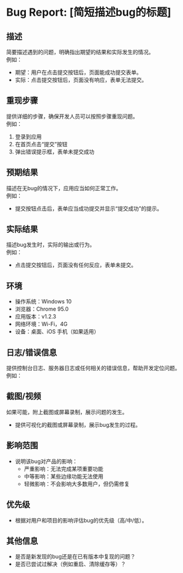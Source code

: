 # Bug Report: [简短描述bug的标题]

## 描述
简要描述遇到的问题，明确指出期望的结果和实际发生的情况。  
例如：  
- 期望：用户在点击提交按钮后，页面能成功提交表单。  
- 实际：点击提交按钮后，页面没有响应，表单无法提交。

## 重现步骤
提供详细的步骤，确保开发人员可以按照步骤重现问题。  
例如：  
1. 登录到应用  
2. 在首页点击“提交”按钮  
3. 弹出错误提示框，表单未提交成功

## 预期结果
描述在无bug的情况下，应用应当如何正常工作。  
例如：  
- 提交按钮点击后，表单应当成功提交并显示“提交成功”的提示。

## 实际结果
描述bug发生时，实际的输出或行为。  
例如：  
- 点击提交按钮后，页面没有任何反应，表单未提交。

## 环境
- 操作系统：Windows 10  
- 浏览器：Chrome 95.0  
- 应用版本：v1.2.3  
- 网络环境：Wi-Fi，4G  
- 设备：桌面、iOS 手机（如果适用）

## 日志/错误信息
提供控制台日志、服务器日志或任何相关的错误信息，帮助开发定位问题。  
例如：  

## 截图/视频
如果可能，附上截图或屏幕录制，展示问题的发生。  
- 提供可视化的截图或屏幕录制，展示bug发生的过程。

## 影响范围
- 说明该bug对产品的影响：  
    - 严重影响：无法完成某项重要功能  
    - 中等影响：某些边缘功能无法使用  
    - 轻微影响：不会影响大多数用户，但仍需修复

## 优先级
- 根据对用户和项目的影响评估bug的优先级（高/中/低）。

## 其他信息
- 是否是新发现的bug还是在已有版本中复现的问题？  
- 是否已尝试过解决（例如重启、清除缓存等）？

